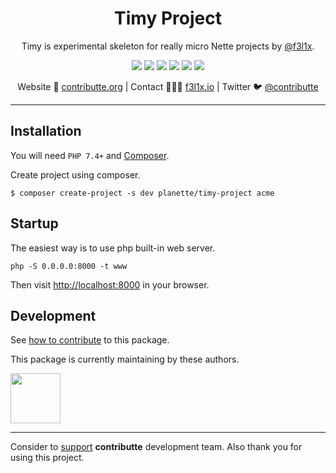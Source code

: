 <h1 align=center>Timy Project</h1>

<p align=center>
    Timy is experimental skeleton for really micro Nette projects by <a href="https://github.com/f3l1x">@f3l1x</a>.
</p>


<p align=center>
  <a href="https://github.com/planette/timy-project/actions"><img src="https://badgen.net/github/checks/planette/timy-project/master?cache=300"></a>
  <a href="https://packagist.org/packages/planette/timy-project"><img src="https://badgen.net/packagist/php/planette/timy-project"></a>
  <a href="https://github.com/planette/timy-project"><img src="https://badgen.net/github/license/planette/timy-project"></a>
  <a href="https://bit.ly/ctteg"><img src="https://badgen.net/badge/support/gitter/cyan"></a>
  <a href="https://bit.ly/cttfo"><img src="https://badgen.net/badge/support/forum/yellow"></a>
  <a href="https://contributte.org/partners.html"><img src="https://badgen.net/badge/sponsor/donations/F96854"></a>
</p>

<p align=center>
Website 🚀 <a href="https://contributte.org">contributte.org</a> | Contact 👨🏻‍💻 <a href="https://f3l1x.io">f3l1x.io</a> | Twitter 🐦 <a href="https://twitter.com/contributte">@contributte</a>
</p>

-----

## Installation

You will need `PHP 7.4+` and [Composer](https://getcomposer.org/).

Create project using composer.

```
$ composer create-project -s dev planette/timy-project acme
```

## Startup

The easiest way is to use php built-in web server.

```
php -S 0.0.0.0:8000 -t www
```

Then visit [http://localhost:8000](http://localhost:8000) in your browser.

## Development

See [how to contribute](https://contributte.org/contributing.html) to this package.

This package is currently maintaining by these authors.

<a href="https://github.com/f3l1x">
    <img width="80" height="80" src="https://avatars2.githubusercontent.com/u/538058?v=3&s=80">
</a>

-----

Consider to [support](https://contributte.org/partners.html) **contributte** development team.
Also thank you for using this project.
